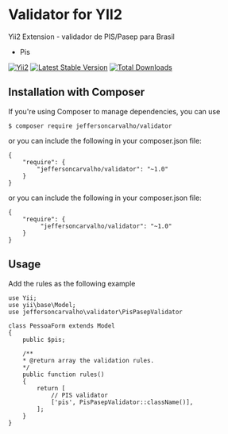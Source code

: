 # Validator for YII2

Yii2 Extension - validador de PIS/Pasep para Brasil

* Pis

[![Yii2](https://img.shields.io/badge/Powered_by-Yii_Framework-green.svg?style=flat)](http://www.yiiframework.com/)
[![Latest Stable Version](https://poser.pugx.org/yiibr/yii2-br-validator/v/stable.png)](https://packagist.org/packages/jeffersoncarvalho/yii2-validator)
[![Total Downloads](https://poser.pugx.org/yiibr/yii2-br-validator/downloads.png)](https://packagist.org/packages/jeffersoncarvalho/yii2-validator)

## Installation with Composer
If you're using Composer to manage dependencies, you can use

    $ composer require jeffersoncarvalho/validator

or you can include the following in your composer.json file:

    {
        "require": {
            "jeffersoncarvalho/validator": "~1.0"
        }
    }

or you can include the following in your composer.json file:

    {
        "require": {
             "jeffersoncarvalho/validator": "~1.0"
        }
    }
	
	
## Usage

Add the rules as the following example


	use Yii;
	use yii\base\Model;
	use jeffersoncarvalho\validator\PisPasepValidator

	class PessoaForm extends Model
	{
		public $pis;

		/**
		* @return array the validation rules.
		*/
		public function rules()
		{
			return [
				// PIS validator
				['pis', PisPasepValidator::className()],
			];
		}
	}

